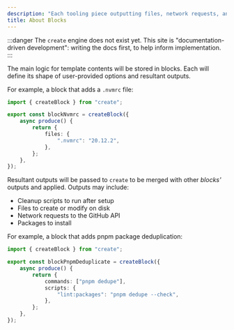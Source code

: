 ```yaml
---
description: "Each tooling piece outputting files, network requests, and/or shell commands."
title: About Blocks
---
```


:::danger
The `create` engine does not exist yet.
This site is "documentation-driven development": writing the docs first, to help inform implementation.
:::

The main logic for template contents will be stored in blocks.
Each will define its shape of user-provided options and resultant outputs.

For example, a block that adds a `.nvmrc` file:

```ts
import { createBlock } from "create";

export const blockNvmrc = createBlock({
	async produce() {
		return {
			files: {
				".nvmrc": "20.12.2",
			},
		};
	},
});
```

Resultant outputs will be passed to `create` to be merged with other _blocks'_ outputs and applied.
Outputs may include:

- Cleanup scripts to run after setup
- Files to create or modify on disk
- Network requests to the GitHub API
- Packages to install

For example, a block that adds pnpm package deduplication:

```ts
import { createBlock } from "create";

export const blockPnpmDeduplicate = createBlock({
	async produce() {
		return {
			commands: ["pnpm dedupe"],
			scripts: {
				"lint:packages": "pnpm dedupe --check",
			},
		};
	},
});
```
